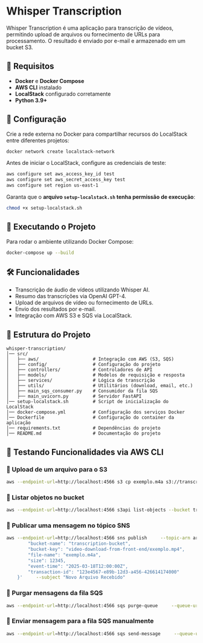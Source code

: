# Whisper Transcription

Whisper Transcription é uma aplicação para transcrição de vídeos, permitindo upload de arquivos ou fornecimento de URLs para processamento. O resultado é enviado por e-mail e armazenado em um bucket S3.

## 📌 Requisitos

- **Docker** e **Docker Compose**
- **AWS CLI** instalado
- **LocalStack** configurado corretamente
- **Python 3.9+**

## 🔧 Configuração

Crie a rede externa no Docker para compartilhar recursos do LocalStack entre diferentes projetos:

```sh
docker network create localstack-network
```

Antes de iniciar o LocalStack, configure as credenciais de teste:

```sh
aws configure set aws_access_key_id test
aws configure set aws_secret_access_key test
aws configure set region us-east-1
```

Garanta que o **arquivo `setup-localstack.sh` tenha permissão de execução**:

```sh
chmod +x setup-localstack.sh
```

## 🚀 Executando o Projeto

Para rodar o ambiente utilizando Docker Compose:

```sh
docker-compose up --build
```

## 🛠️ Funcionalidades

- Transcrição de áudio de vídeos utilizando Whisper AI.
- Resumo das transcrições via OpenAI GPT-4.
- Upload de arquivos de vídeo ou fornecimento de URLs.
- Envio dos resultados por e-mail.
- Integração com AWS S3 e SQS via LocalStack.

## 📂 Estrutura do Projeto

```
whisper-transcription/
│── src/
│   ├── aws/                    # Integração com AWS (S3, SQS)
│   ├── config/                 # Configuração do projeto
│   ├── controllers/            # Controladores de API
│   ├── models/                 # Modelos de requisição e resposta
│   ├── services/               # Lógica de transcrição
│   ├── utils/                  # Utilitários (download, email, etc.)
│   ├── main_sqs_consumer.py    # Consumidor da fila SQS
│   ├── main_uvicorn.py         # Servidor FastAPI
│── setup-localstack.sh         # Script de inicialização do LocalStack
│── docker-compose.yml          # Configuração dos serviços Docker
│── Dockerfile                  # Configuração do container da aplicação
│── requirements.txt            # Dependências do projeto
│── README.md                   # Documentação do projeto
```

## 📝 Testando Funcionalidades via AWS CLI

### 📌 Upload de um arquivo para o S3

```sh
aws --endpoint-url=http://localhost:4566 s3 cp exemplo.m4a s3://transcription-bucket/video-download-from-front-end/
```

### 📌 Listar objetos no bucket

```sh
aws --endpoint-url=http://localhost:4566 s3api list-objects --bucket transcription-bucket --output json
```

### 📌 Publicar uma mensagem no tópico SNS

```sh
aws --endpoint-url=http://localhost:4566 sns publish     --topic-arn arn:aws:sns:us-east-1:000000000000:transcription-topic     --message '{
        "bucket-name": "transcription-bucket",
        "bucket-key": "video-download-from-front-end/exemplo.mp4",
        "file-name": "exemplo.m4a",
        "size": 12345,
        "event-time": "2025-03-18T12:00:00Z",
        "transaction-id": "123e4567-e89b-12d3-a456-426614174000"
    }'     --subject "Novo Arquivo Recebido"
```

### 📌 Purgar mensagens da fila SQS

```sh
aws --endpoint-url=http://localhost:4566 sqs purge-queue     --queue-url http://localhost:4566/000000000000/transcription-queue
```

### 📌 Enviar mensagem para a fila SQS manualmente

```sh
aws --endpoint-url=http://localhost:4566 sqs send-message     --queue-url http://localhost:4566/000000000000/transcription-queue     --message-body '{ "file-name": "test.mp4", "bucket-name": "transcription-bucket", "bucket-key": "video-download-from-front-end/exemplo.mp4", "transaction-id": "123e4567-e89b-12d3-a456-426614174000" }'
```
